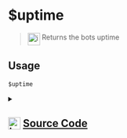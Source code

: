 # $uptime
> <img align="top" src="https://upload.wikimedia.org/wikipedia/commons/thumb/e/e4/Infobox_info_icon.svg/160px-Infobox_info_icon.svg.png?20150409153300" alt="image" width="25" height="auto"> Returns the bots uptime
## Usage
```
$uptime
```
<details>
<summary>
    
## <img align="top" src="https://cdn4.iconfinder.com/data/icons/iconsimple-logotypes/512/github-512.png" alt="image" width="25" height="auto">  [Source Code](https://github.com/tryforge/ForgeScript-V2/blob/main/src/native/uptime.ts)
    
</summary>
    
```ts
import { NativeFunction, Return } from "../structures"

export default new NativeFunction({
    name: "$uptime",
    version: "1.0.0",
    description: "Returns the bots uptime",
    unwrap: false,
    execute(ctx) {
        return Return.success(ctx.client.uptime)
    },
})

```
    
</details>